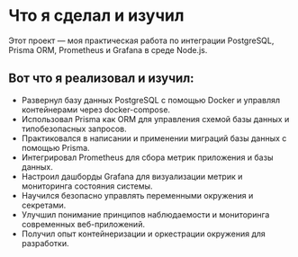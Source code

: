 # Что я сделал и изучил

Этот проект — моя практическая работа по интеграции PostgreSQL, Prisma ORM, Prometheus и Grafana в среде Node.js.

## Вот что я реализовал и изучил:

- Развернул базу данных PostgreSQL с помощью Docker и управлял контейнерами через docker-compose.
- Использовал Prisma как ORM для управления схемой базы данных и типобезопасных запросов.
- Практиковался в написании и применении миграций базы данных с помощью Prisma.
- Интегрировал Prometheus для сбора метрик приложения и базы данных.
- Настроил дашборды Grafana для визуализации метрик и мониторинга состояния системы.
- Научился безопасно управлять переменными окружения и секретами.
- Улучшил понимание принципов наблюдаемости и мониторинга современных веб-приложений.
- Получил опыт контейнеризации и оркестрации окружения для разработки.
